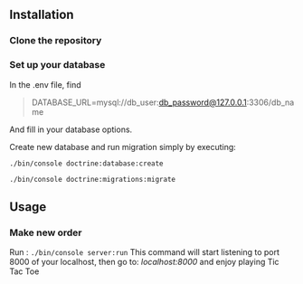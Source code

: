 ## Installation
### Clone the repository

### Set up your database 

In the .env file, find 
>DATABASE_URL=mysql://db_user:db_password@127.0.0.1:3306/db_name

And fill in your database options.

Create new database and run migration simply by executing:

```./bin/console doctrine:database:create``` 

```./bin/console doctrine:migrations:migrate``` 


## Usage


### Make new order
Run :
```./bin/console server:run``` 
This command will start listening to port 8000 of your localhost, then go to: *localhost:8000* and enjoy playing Tic Tac Toe